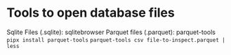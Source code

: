 # Tools to open database files

Sqlite Files (.sqlite):
	sqlitebrowser
Parquet files (.parquet):
	parquet-tools
		```pipx install parquet-tools```
		`parquet-tools csv file-to-inspect.parquet | less`
		

